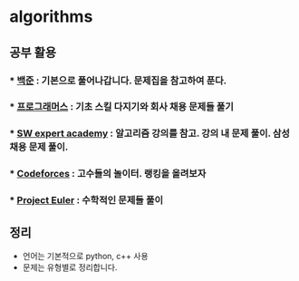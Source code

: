 # algorithms

## 공부 활용

### * [백준](https://www.acmicpc.net/) : 기본으로 풀어나갑니다. 문제집을 참고하여 푼다.
### * [프로그래머스](https://programmers.co.kr/) : 기초 스킬 다지기와 회사 채용 문제들 풀기
### * [SW expert academy](https://swexpertacademy.com/main/learn/course) : 알고리즘 강의를 참고. 강의 내 문제 풀이. 삼성 채용 문제 풀이.
### * [Codeforces](https://codeforces.com/) : 고수들의 놀이터. 랭킹을 올려보자
### * [Project Euler](http://euler.synap.co.kr/prob_list.php) : 수학적인 문제들 풀이

## 정리
- 언어는 기본적으로 python, c++ 사용
- 문제는 유형별로 정리합니다.
